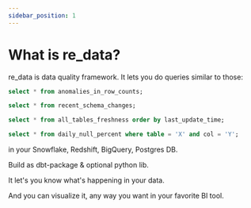 ```yaml
---
sidebar_position: 1
---
```


# What is re_data?

re_data is data quality framework. It lets you do queries similar to those:

```sql title="Your Data Warehouse"
select * from anomalies_in_row_counts;

select * from recent_schema_changes;

select * from all_tables_freshness order by last_update_time;

select * from daily_null_percent where table = 'X' and col = 'Y';
```

in your Snowflake, Redshift, BigQuery, Postgres DB.

Build as dbt-package & optional python lib. 

It let's you know what's happening in your data.

And you can visualize it, any way you want in your favorite BI tool.

